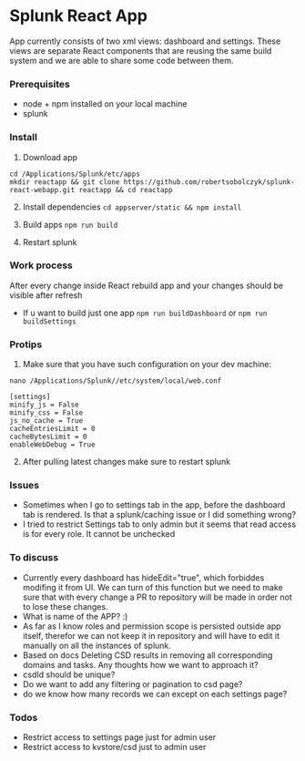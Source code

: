 # Splunk React App

App currently consists of two xml views: dashboard and settings. These views are separate React components that are reusing the same build system and we are able to share some code between them.

### Prerequisites

* node + npm installed on your local machine
* splunk

### Install

1. Download app

```
cd /Applications/Splunk/etc/apps
mkdir reactapp && git clone https://github.com/robertsobolczyk/splunk-react-webapp.git reactapp && cd reactapp
```

2. Install dependencies
`cd appserver/static && npm install`

3. Build apps `npm run build`

4. Restart splunk

### Work process

After every change inside React rebuild app and your changes should be visible after refresh

* If u want to build just one app `npm run buildDashboard` or `npm run buildSettings`


### Protips

1. Make sure that you have such configuration on your dev machine:
```
nano /Applications/Splunk//etc/system/local/web.conf

[settings]
minify_js = False
minify_css = False
js_no_cache = True
cacheEntriesLimit = 0
cacheBytesLimit = 0
enableWebDebug = True
```

2. After pulling latest changes make sure to restart splunk


### Issues

- Sometimes when I go to settings tab in the app, before the dashboard tab is rendered. Is that a splunk/caching issue or I did something wrong?
- I tried to restrict Settings tab to only admin but it seems that read access is for every role. It cannot be unchecked

### To discuss

- Currently every dashboard has hideEdit="true", which forbiddes modifing it from UI. We can turn of this function but we need to make sure that with every change a PR to repository will be made in order not to lose these changes.
- What is name of the APP? :)
- As far as I know roles and permission scope is persisted outside app itself, therefor we can not keep it in repository and will have to edit it manually on all the instances of splunk.
- Based on docs Deleting CSD results in removing all corresponding domains and tasks. Any thoughts how we want to approach it?
- csdId should be unique?
- Do we want to add any filtering or pagination to csd page? 
- do we know how many records we can except on each settings page?

### Todos
- Restrict access to settings page just for admin user
- Restrict access to kvstore/csd just to admin user
